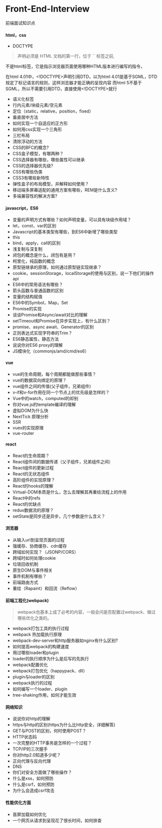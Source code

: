 # Front-End-Interview
前端面试知识点

#### html，css

- DOCTYPE

> <!DOCTYPE> 声明必须是 HTML 文档的第一行，位于 `<html>` 标签之前,
  <!DOCTYPE>不是html标签，它是指示浏览器页面使用哪种HTML版本进行编写的指令，
  在html 4.01中，<!DOCTYPE>声明引用DTD，以为html 4.01是基于SGML，DTD规定了标记语言的规则，这样浏览器才能正确的呈现内容
  而html 5不基于SGML，所以不需要引用DTD，直接使用<!DOCTYPE>就行

- 语义化标签
- 行内元素/块级元素/空元素
- 定位（static，relative，position，fixed）
- 垂直居中方法
- 如何实现一个自适应的正方形
- 如何用css实现一个三角形
- 三栏布局
- 清除浮动的方法
- CSS的BFC的概念?
- CSS盒子模型，有哪两种？
- CSS选择器有哪些，哪些属性可以继承
- CSS的选择器优先级?
- CSS有哪些伪类
- CSS3有哪些新特性
- 弹性盒子的布局模型，并解释如何使用？
- 移动端多屏幕适配的通用方案有哪些，REM是什么含义?
- 多端兼容性的解决方案?

#### javascript，ES6

- 变量的声明方式有哪些？如何声明变量，可以具有块级作用域？
- let，const，var的区别
- Javascript的基本类型有哪些，到ES6中新增了哪些类型
- this
- bind，apply，call的区别
- 浅复制与深复制
- 闭包的概念是什么，闭包有是用？
- 柯里化，纯函数的概念
- 原型链继承的原理，如何通过原型链实现继承？
- cookie，sessionStorage，localStorage的使用与区别，说一下他们的操作api
- ES6中的常用语法有哪些？
- 箭头函数与普通函数的区别
- 变量的结构赋值
- ES6中的Symbol，Map，Set
- Promise的实现
- 谈谈Promise和Async/await对比的理解
- setTimeout和Promise在异步实现上，有什么区别？
- promise、async await、Generator的区别
- 正则表达式实现字符串的Trim？
- ES6静态属性，静态方法
- 说说你对ES6 proxy的理解
- JS模块化（commonjs/amd/cmd/es6）

#### vue

- vue的生命周期，每个周期都能做那些事情？
- vue的数据双向绑定的原理？
- vue组件之间的传值(父子组件，兄弟组件)
- v-if和v-for作用在同一个节点上的优先级是怎样的？
- Vue中的watch，computed的却别
- 你对vue.js的template编译的理解
- 虚拟DOM为什么快
- NextTick 原理分析
- SSR
- vuex的实现原理
- vue-router

#### react

- React的生命周期？
- React组件间的数据传递（父子组件，兄弟组件之间）
- React组件的更新过程
- React的无状态组件
- 高阶组件的实现原理？
- React的hooks的理解
- Virtual-DOM本质是什么，怎么去理解其再重绘流程上的作用
- React中的refs
- React的优缺点
- redux数据流的原理？
- setState是同步还是异步，几个参数是什么含义？

#### 浏览器

- 从输入url到呈现页面的过程
- 强缓存、协商缓存、cdn缓存
- 跨域如何实现？（JSONP/CORS）
- 跨域时如何处理cookie
- 垃圾回收机制
- 原生DOM与事件相关
- 事件机制有哪些？
- 前端路由方式
- 重绘（Rapaint）和回流（Reflow）
#### 前端工程化(webpack)

> webpack也基本上成了必考的内容，一般会问是否配置过webpack、做过哪些优化之类的。

- webpack打包工具的执行过程
- webpack 热加载执行原理
- webpack-dev-server和http服务器如nginx有什么区别?
- 如何提高webpack的构建速度
- 用过哪些loader和plugin
- loader的执行顺序为什么是后写的先执行
- webpack配置优化
- webpack打包优化（happypack、dll）
- plugin与loader的区别
- webpack执行的过程
- 如何编写一个loader、plugin
- tree-shaking作用，如何才能生效

#### 网络知识

- 说说你对http的理解
- https与http的区别(https为什么比http安全，详细解答)
- GET与POST的区别，何时使用POST？
- HTTP状态码
- 一次完整的HTTP事务是怎样的一个过程？
- TCP/IP的三次握手
- 你对http2.0知道多少呢？
- 正向代理与反向代理
- DNS
- 你们对安全方面做了哪些操作？
- 什么是xss，如何预防
- 什么是csrf，如何预防
- 为什么会造成csrf攻击

#### 性能优化方面

- 首屏加载如何优化
- 一个网页从请求到呈现花了很长时间，如何排查
